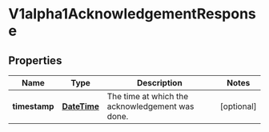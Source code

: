 
# V1alpha1AcknowledgementResponse

## Properties
Name | Type | Description | Notes
------------ | ------------- | ------------- | -------------
**timestamp** | [**DateTime**](DateTime.md) | The time at which the acknowledgement was done. |  [optional]



